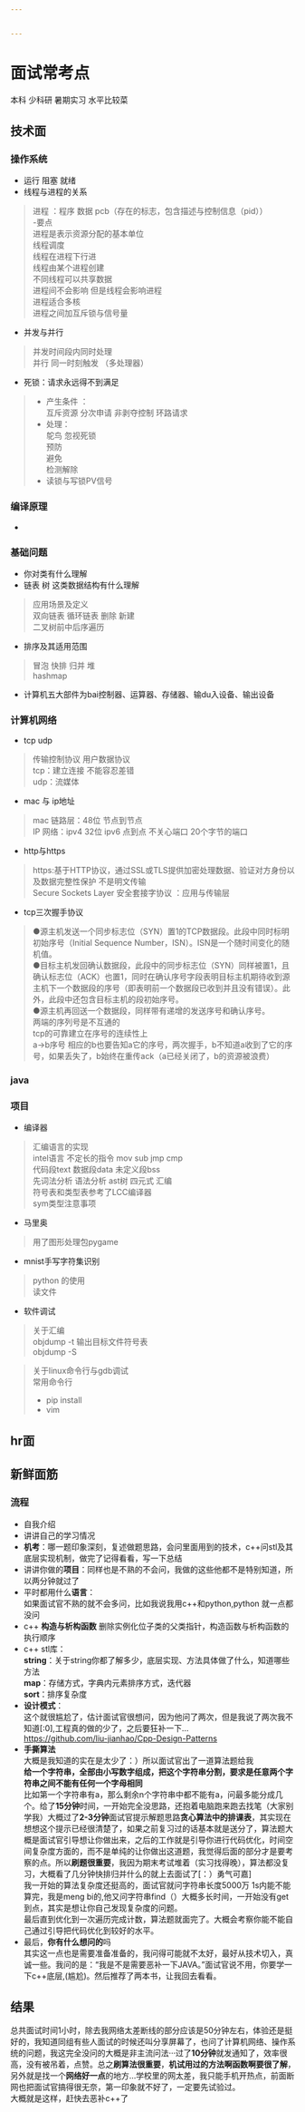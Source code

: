 ```yaml
---


---
```


<h1 id="面试常考点">面试常考点</h1>
<p>本科 少科研 暑期实习 水平比较菜</p>
<h2 id="技术面">技术面</h2>
<h3 id="操作系统">操作系统</h3>
<ul>
<li>运行 阻塞 就绪</li>
<li>线程与进程的关系</li>
</ul>
<blockquote>
<p>进程 ：程序 数据 pcb（存在的标志，包含描述与控制信息（pid））<br>
-要点<br>
进程是表示资源分配的基本单位<br>
线程调度<br>
线程在进程下行进<br>
线程由某个进程创建<br>
不同线程可以共享数据<br>
进程间不会影响 但是线程会影响进程<br>
进程适合多核<br>
进程之间加互斥锁与信号量</p>
</blockquote>
<ul>
<li>并发与并行</li>
</ul>
<blockquote>
<p>并发时间段内同时处理<br>
并行 同一时刻触发 （多处理器）</p>
</blockquote>
<ul>
<li>死锁：请求永远得不到满足</li>
</ul>
<blockquote>
<ul>
<li>产生条件 ：<br>
互斥资源 分次申请 非剥夺控制 环路请求</li>
<li>处理：<br>
鸵鸟 忽视死锁<br>
预防<br>
避免<br>
检测解除</li>
<li>读锁与写锁PV信号</li>
</ul>
</blockquote>
<h3 id="编译原理">编译原理</h3>
<ul>
<li></li>
</ul>
<h3 id="基础问题">基础问题</h3>
<ul>
<li>你对类有什么理解</li>
<li>链表 树 这类数据结构有什么理解</li>
</ul>
<blockquote>
<p>应用场景及定义<br>
双向链表 循环链表 删除 新建<br>
二叉树前中后序遍历</p>
</blockquote>
<ul>
<li>排序及其适用范围</li>
</ul>
<blockquote>
<p>冒泡 快排 归并 堆<br>
hashmap</p>
</blockquote>
<ul>
<li>计算机五大部件为bai控制器、运算器、存储器、输du入设备、输出设备</li>
</ul>
<h3 id="计算机网络">计算机网络</h3>
<ul>
<li>tcp udp</li>
</ul>
<blockquote>
<p>传输控制协议  用户数据协议<br>
tcp：建立连接 不能容忍差错<br>
udp：流媒体</p>
</blockquote>
<ul>
<li>mac 与 ip地址</li>
</ul>
<blockquote>
<p>mac 链路层：48位 节点到节点<br>
IP 网络：ipv4  32位  ipv6 点到点 不关心端口 20个字节的端口</p>
</blockquote>
<ul>
<li>http与https</li>
</ul>
<blockquote>
<p>https:基于HTTP协议，通过SSL或TLS提供加密处理数据、验证对方身份以及数据完整性保护 不是明文传输<br>
Secure Sockets Layer 安全套接字协议 ：应用与传输层</p>
</blockquote>
<ul>
<li>tcp三次握手协议</li>
</ul>
<blockquote>
<p>●源主机发送一个同步标志位（SYN）置1的TCP数据段。此段中同时标明初始序号（Initial Sequence Number，ISN）。ISN是一个随时间变化的随机值。　　<br>
●目标主机发回确认数据段，此段中的同步标志位（SYN）同样被置1，且确认标志位（ACK）也置1，同时在确认序号字段表明目标主机期待收到源主机下一个数据段的序号（即表明前一个数据段已收到并且没有错误）。此外，此段中还包含目标主机的段初始序号。　　<br>
●源主机再回送一个数据段，同样带有递增的发送序号和确认序号。<br>
两端的序列号是不互通的<br>
tcp的可靠建立在序号的连续性上<br>
a-&gt;b序号 相应的b也要告知a它的序号，两次握手，b不知道a收到了它的序号，如果丢失了，b始终在重传ack（a已经关闭了，b的资源被浪费）</p>
</blockquote>
<h3 id="java">java</h3>
<h3 id="项目">项目</h3>
<ul>
<li>编译器</li>
</ul>
<blockquote>
<p>汇编语言的实现<br>
intel语言 不定长的指令 mov sub jmp cmp<br>
代码段text 数据段data 未定义段bss<br>
先词法分析 语法分析 ast树 四元式 汇编<br>
符号表和类型表参考了LCC编译器<br>
sym类型注意事项</p>
</blockquote>
<ul>
<li>马里奥</li>
</ul>
<blockquote>
<p>用了图形处理包pygame</p>
</blockquote>
<ul>
<li>mnist手写字符集识别</li>
</ul>
<blockquote>
<p>python 的使用<br>
读文件</p>
</blockquote>
<ul>
<li>软件调试</li>
</ul>
<blockquote>
<p>关于汇编<br>
objdump -t 输出目标文件符号表<br>
objdump -S</p>
</blockquote>
<blockquote>
<p>关于linux命令行与gdb调试<br>
常用命令行</p>
<ul>
<li>pip install</li>
<li>vim</li>
</ul>
</blockquote>
<h2 id="hr面">hr面</h2>
<h2 id="新鲜面筋">新鲜面筋</h2>
<h3 id="流程">流程</h3>
<ul>
<li>自我介绍</li>
<li>讲讲自己的学习情况</li>
<li><strong>机考</strong>：哪一题印象深刻，复述做题思路，会问里面用到的技术，c++问stl及其底层实现机制，做完了记得看看，写一下总结</li>
<li>讲讲你做的<strong>项目</strong>：同样也是不熟的不会问，我做的这些他都不是特别知道，所以两分钟就过了</li>
<li>平时都用什么<strong>语言</strong>：<br>
如果面试官不熟的就不会多问，比如我说我用c++和python,python 就一点都没问</li>
<li>c++ <strong>构造与析构函数</strong> 删除实例化位子类的父类指针，构造函数与析构函数的执行顺序</li>
<li>c++ stl库：<br>
<strong>string</strong>：关于string你都了解多少，底层实现、方法具体做了什么，知道哪些方法<br>
<strong>map</strong>：存储方式，字典内元素排序方式，迭代器<br>
<strong>sort</strong>：排序复杂度</li>
<li><strong>设计模式</strong>：<br>
这个就很尴尬了，估计面试官很想问，因为他问了两次，但是我说了两次我不知道[:0],工程真的做的少了，之后要狂补一下…<br>
<a href="https://github.com/liu-jianhao/Cpp-Design-Patterns">https://github.com/liu-jianhao/Cpp-Design-Patterns</a></li>
<li><strong>手撕算法</strong><br>
大概是我知道的实在是太少了：）所以面试官出了一道算法题给我<br>
<strong>给一个字符串，全部由小写数字组成，把这个字符串分割，要求是任意两个字符串之间不能有任何一个字母相同</strong><br>
比如第一个字符串有a，那么剩余n个字符串中都不能有a，问最多能分成几个。给了<strong>15分钟</strong>时间，一开始完全没思路，还抱着电脑跑来跑去找笔（大家别学我）大概过了<strong>2-3分钟</strong>面试官提示解题思路<strong>贪心算法中的排课表</strong>，其实现在想想这个提示已经很清楚了，如果之前复习过的话基本就是送分了，算法题大概是面试官引导想让你做出来，之后的工作就是引导你进行代码优化，时间空间复杂度方面的，而不是单纯的让你做出这道题，我觉得后面的部分才是要考察的点。所以<strong>刷题很重要</strong>，我因为期末考试堆着（实习找得晚），算法都没复习，大概看了几分钟快排归并什么的就上去面试了[：）勇气可嘉]<br>
我一开始的算法复杂度还挺高的，面试官就问字符串长度5000万 1s内能不能算完，我是meng bi的,他又问字符串find（）大概多长时间，一开始没有get到点，其实是想让你自己发现复杂度的问题。<br>
最后直到优化到一次遍历完成计数，算法题就面完了。大概会考察你能不能自己通过引导把代码优化到较好的水平。</li>
<li>最后，<strong>你有什么想问的</strong>吗<br>
其实这一点也是需要准备准备的，我问得可能就不太好，最好从技术切入，真诚一些。我问的是：“我是不是需要恶补一下JAVA。”面试官说不用，你要学一下c++底层,(尴尬)。然后推荐了两本书，让我回去看看。</li>
</ul>
<h2 id="结果">结果</h2>
<p>总共面试时间1小时，除去我网络太差断线的部分应该是50分钟左右，体验还是挺好的，我知道同组有些人面试的时候还叫分享屏幕了，也问了计算机网络、操作系统的问题，我这完全没问的大概是非主流问法···过了<strong>10分钟</strong>就发通知了，效率很高，没有被吊着，点赞。总之<strong>刷算法很重要</strong>，<strong>机试用过的方法啊函数啊要很了解</strong>，另外就是找一个<strong>网络好一点</strong>的地方…学校里的网太差，我只能手机开热点，前面断网也把面试官搞得很无奈，第一印象就不好了，一定要先试验过。<br>
大概就是这样，赶快去恶补c++了</p>

